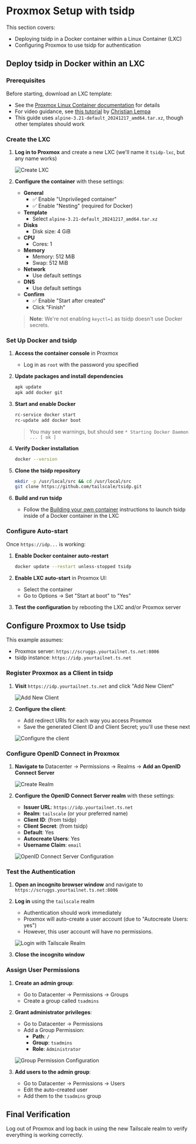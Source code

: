 # Proxmox Setup with tsidp

This section covers:
- Deploying tsidp in a Docker container within a Linux Container (LXC)
- Configuring Proxmox to use tsidp for authentication

## Deploy tsidp in Docker within an LXC

### Prerequisites

Before starting, download an LXC template:
- See the [Proxmox Linux Container documentation](https://pve.proxmox.com/wiki/Linux_Container) for details
- For video guidance, see [this tutorial](https://www.youtube.com/watch?v=iIfRchzYSzM&t=300s) by [Christian Lempa](https://www.youtube.com/@christianlempa)
- This guide uses `alpine-3.21-default_20241217_amd64.tar.xz`, though other templates should work

### Create the LXC

1. **Log in to Proxmox** and create a new LXC (we'll name it `tsidp-lxc`, but any name works)

   ![Create LXC](create-lxc.png)

2. **Configure the container** with these settings:
   - **General**
     - ✅ Enable "Unprivileged container"
     - ✅ Enable "Nesting" (required for Docker)
   - **Template**
     - Select `alpine-3.21-default_20241217_amd64.tar.xz`
   - **Disks**
     - Disk size: 4 GiB
   - **CPU**
     - Cores: 1
   - **Memory**
     - Memory: 512 MiB
     - Swap: 512 MiB
   - **Network**
     - Use default settings
   - **DNS**
     - Use default settings
   - **Confirm**
     - ✅ Enable "Start after created"
     - Click "Finish"

   > **Note**: We're not enabling `keyctl=1` as tsidp doesn't use Docker secrets.

### Set Up Docker and tsidp

1. **Access the container console** in Proxmox
   - Log in as `root` with the password you specified

2. **Update packages and install dependencies**
   ```bash
   apk update
   apk add docker git
   ```

3. **Start and enable Docker**
   ```bash
   rc-service docker start
   rc-update add docker boot
   ```
   > You may see warnings, but should see `* Starting Docker Daemon ... [ ok ]`

4. **Verify Docker installation**
   ```bash
   docker --version
   ```

5. **Clone the tsidp repository**
   ```bash
   mkdir -p /usr/local/src && cd /usr/local/src
   git clone https://github.com/tailscale/tsidp.git
   ```

6. **Build and run tsidp**
   - Follow the [Building your own container](../../README.md) instructions to launch tsidp inside of a Docker container in the LXC

### Configure Auto-start

Once `https://idp...` is working:

1. **Enable Docker container auto-restart**
   ```bash
   docker update --restart unless-stopped tsidp
   ```

2. **Enable LXC auto-start** in Proxmox UI:
   - Select the container
   - Go to Options → Set "Start at boot" to "Yes"

3. **Test the configuration** by rebooting the LXC and/or Proxmox server

## Configure Proxmox to Use tsidp

This example assumes:
- Proxmox server: `https://scruggs.yourtailnet.ts.net:8006`
- tsidp instance: `https://idp.yourtailnet.ts.net`

### Register Proxmox as a Client in tsidp

1. **Visit** `https://idp.yourtailnet.ts.net` and click "Add New Client"

   ![Add New Client](add-oidc-client.png)
   
2. **Configure the client**:
   - Add redirect URIs for each way you access Proxmox
   - Save the generated Client ID and Client Secret; you'll use these next

   ![Configure the client](tsidp-multiple-uri-redirects.png)

### Configure OpenID Connect in Proxmox

1. **Navigate to** Datacenter → Permissions → Realms -> **Add an OpenID Connect Server**

   ![Create Realm](create-realm.png)

2. **Configure the OpenID Connect Server realm** with these settings:
   - **Issuer URL**: `https://idp.yourtailnet.ts.net`
   - **Realm**: `tailscale` (or your preferred name)
   - **Client ID**: (from tsidp)
   - **Client Secret**: (from tsidp)
   - **Default**: Yes
   - **Autocreate Users**: Yes
   - **Username Claim**: `email`

   ![OpenID Connect Server Configuration](configure-realm.png)

### Test the Authentication

1. **Open an incognito browser window** and navigate to `https://scruggs.yourtailnet.ts.net:8006`

2. **Log in** using the `tailscale` realm
   - Authentication should work immediately
   - Proxmox will auto-create a user account (due to "Autocreate Users: yes")
   - However, this user account will have no permissions.

   ![Login with Tailscale Realm](login-using-tailscale-realm.png)

3. **Close the incognito window**

### Assign User Permissions

1. **Create an admin group**:
   - Go to Datacenter → Permissions → Groups
   - Create a group called `tsadmins`

2. **Grant administrator privileges**:
   - Go to Datacenter → Permissions
   - Add a Group Permission:
     - **Path**: `/`
     - **Group**: `tsadmins`
     - **Role**: `Administrator`

    ![Group Permission Configuration](add-group-permission.png)

3. **Add users to the admin group**:
   - Go to Datacenter → Permissions → Users
   - Edit the auto-created user
   - Add them to the `tsadmins` group

## Final Verification

Log out of Proxmox and log back in using the new Tailscale realm to verify everything is working correctly.